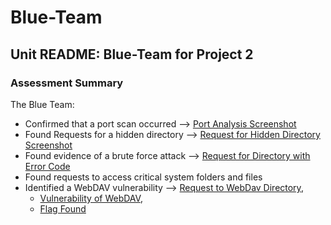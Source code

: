 # Blue-Team

## Unit README: Blue-Team for Project 2

### Assessment Summary

The Blue Team:
  - Confirmed that a port scan occurred --> [Port Analysis Screenshot](https://github.com/hart2533/Red-vs-Blue-PROJECT-2/blob/main/Blue_Team/BLUE_TEAM_Screenshots/Start_Of_Attack_BLUE_TEAM.png)
  - Found Requests for a hidden directory --> [Request for Hidden Directory Screenshot](https://github.com/hart2533/Red-vs-Blue-PROJECT-2/blob/main/Blue_Team/BLUE_TEAM_Screenshots/Request_BLUE_TEAM.png)
  - Found evidence of a brute force attack --> [Request for Directory with Error Code](https://github.com/hart2533/Red-vs-Blue-PROJECT-2/blob/main/Blue_Team/BLUE_TEAM_Screenshots/Secret_Folder_BLUE_TEAM.png)
  - Found requests to access critical system folders and files 
  - Identified a WebDAV vulnerability --> [Request to WebDav Directory](https://github.com/hart2533/Red-vs-Blue-PROJECT-2/blob/main/Blue_Team/BLUE_TEAM_Screenshots/WebDAV_Request_BLUE_TEAM.png), 
      - [Vulnerability of WebDAV](https://github.com/hart2533/Red-vs-Blue-PROJECT-2/blob/main/Blue_Team/BLUE_TEAM_Screenshots/Shell_Upload_RED_TEAM.png), 
      - [Flag Found](https://github.com/hart2533/Red-vs-Blue-PROJECT-2/blob/main/Red_Team/RED_TEAM_Screenshots/Flag_RED_TEAM.png)
